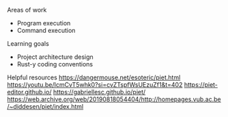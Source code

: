 Areas of work
- Program execution
- Command execution

Learning goals
- Project architecture design
- Rust-y coding conventions

Helpful resources
https://dangermouse.net/esoteric/piet.html
https://youtu.be/IcmCvT5whk0?si=cvZTspfWsUEzuZf1&t=402
https://piet-editor.github.io/
https://gabriellesc.github.io/piet/
https://web.archive.org/web/20190818054404/http://homepages.vub.ac.be/~diddesen/piet/index.html

